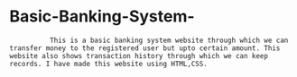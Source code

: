 # Basic-Banking-System-

              This is a basic banking system website through which we can transfer money to the registered user but upto certain amount. This website also shows transaction history through which we can keep records. I have made this website using HTML,CSS.
